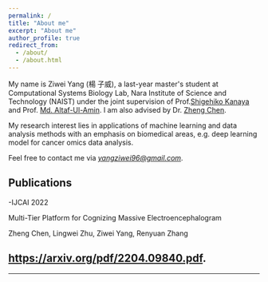 ```yaml
---
permalink: /
title: "About me"
excerpt: "About me"
author_profile: true
redirect_from: 
  - /about/
  - /about.html
---
```


My name is Ziwei Yang (楊 子威), a last-year master's student at Computational Systems Biology Lab, Nara Institute of Science and Technology (NAIST) under the joint supervision of Prof.[Shigehiko Kanaya](https://scholar.google.com/citations?user=4Onx7zgAAAAJ&hl=en) and Prof. [Md. Altaf-Ul-Amin](https://scholar.google.co.jp/citations?user=7WPxREYAAAAJ&hl=en). I am also advised by Dr. [Zheng Chen](https://scholar.google.com/citations?user=571LAh4AAAAJ&hl=en).

My research interest lies in applications of machine learning and data analysis methods with an emphasis on biomedical areas, e.g. deep learning model for cancer omics data analysis.

Feel free to contact me via *yangziwei96@gmail.com*.

**Publications**
---
-IJCAI 2022

Multi-Tier Platform for Cognizing Massive Electroencephalogram

Zheng Chen, Lingwei Zhu, Ziwei Yang, Renyuan Zhang

https://arxiv.org/pdf/2204.09840.pdf.
---


****
